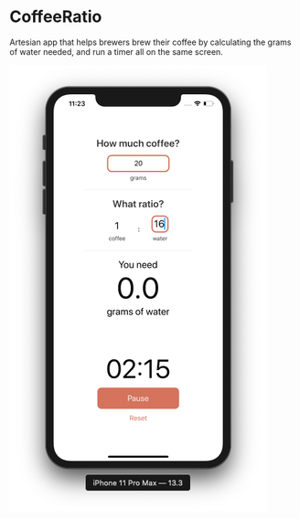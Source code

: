 # CoffeeRatio

Artesian app that helps brewers brew their coffee by calculating the grams of water needed, 
and run a timer all on the same screen.

![CoffeeRatio](CoffeeRatio/Images/screenshot.png)
